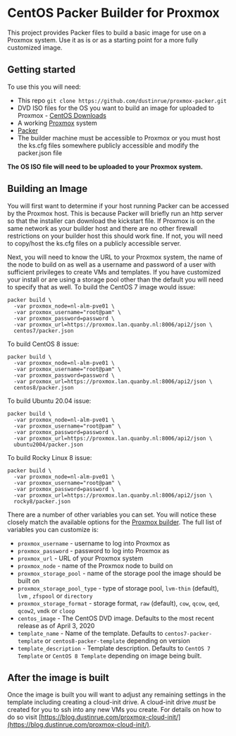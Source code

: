 # CentOS Packer Builder for Proxmox

This project provides Packer files to build a basic image for use on a Proxmox system. Use it as is or as a starting point for a more fully customized image.

## Getting started

To use this you will need:

* This repo `git clone https://github.com/dustinrue/proxmox-packer.git`
* DVD ISO files for the OS you want to build an image for uploaded to Proxmox - [CentOS Downloads](https://wiki.centos.org/Download)
* A working [Proxmox](https://www.proxmox.com/en/) system
* [Packer](https://packer.io)
* The builder machine must be accessible to Proxmox or you must host the ks.cfg files somewhere publicly accessible and modify the packer.json file

**The OS ISO file will need to be uploaded to your Proxmox system.**

## Building an Image

You will first want to determine if your host running Packer can be accessed by the Proxmox host. This is because Packer will briefly run an http server so that the installer can download the kickstart file. If Proxmox is on the same network as your builder host and there are no other firewall restrictions on your builder host this should work fine. If not, you will need to copy/host the ks.cfg files on a publicly accessible server.

Next, you will need to know the URL to your Proxmox system, the name of the node to build on as well as a username and password of a user with sufficient privileges to create VMs and templates. If you have customized your install or are using a storage pool other than the default you will need to specify that as well. To build the CentOS 7 image would issue:

```
packer build \
  -var proxmox_node=nl-alm-pve01 \
  -var proxmox_username="root@pam" \
  -var proxmox_password=password \
  -var proxmox_url=https://proxmox.lan.quanby.nl:8006/api2/json \
  centos7/packer.json
```

To build CentOS 8 issue:

```
packer build \
  -var proxmox_node=nl-alm-pve01 \
  -var proxmox_username="root@pam" \
  -var proxmox_password=password \
  -var proxmox_url=https://proxmox.lan.quanby.nl:8006/api2/json \
  centos8/packer.json
```

To build Ubuntu 20.04 issue:

```
packer build \
  -var proxmox_node=nl-alm-pve01 \
  -var proxmox_username="root@pam" \
  -var proxmox_password=password \
  -var proxmox_url=https://proxmox.lan.quanby.nl:8006/api2/json \
  ubuntu2004/packer.json
```

To build Rocky Linux 8 issue:

```
packer build \
  -var proxmox_node=nl-alm-pve01 \
  -var proxmox_username="root@pam" \
  -var proxmox_password=password \
  -var proxmox_url=https://proxmox.lan.quanby.nl:8006/api2/json \
  rocky8/packer.json
```

There are a number of other variables you can set. You will notice these closely match the available options for the [Proxmox builder](https://packer.io/docs/builders/proxmox.html). The full list of variables you can customize is:

* `proxmox_username` - username to log into Proxmox as
* `proxmox_password` - password to log into Proxmox as
* `proxmox_url` - URL of your Proxmox system
* `proxmox_node` - name of the Proxmox node to build on
* `proxmox_storage_pool` - name of the storage pool the image should be built on
* `proxmox_storage_pool_type` - type of storage pool, `lvm-thin` (default), `lvm` , `zfspool` or `directory`
* `proxmox_storage_format` - storage format, `raw` (default), `cow`, `qcow`, `qed`, `qcow2`, `vmdk` or `cloop`
* `centos_image` - The CentOS DVD image. Defaults to the most recent release as of April 3, 2020
* `template_name` - Name of the template. Defaults to `centos7-packer-template` or `centos8-packer-template` depending on version
* `template_description` - Template description. Defaults to `CentOS 7 Template` or `CentOS 8 Template` depending on image being built.

## After the image is built

Once the image is built you will want to adjust any remaining settings in the template including creating a cloud-init drive. A cloud-init drive _must_ be created for you to ssh into any new VMs you create. For details on how to do so visit [https://blog.dustinrue.com/proxmox-cloud-init/](https://blog.dustinrue.com/proxmox-cloud-init/).
